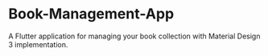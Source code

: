 # Book-Management-App
A Flutter application for managing your book collection with Material Design 3 implementation.
